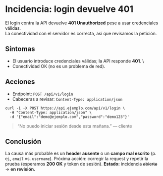 # Incidencia: login devuelve 401
El login contra la API devuelve **401 Unauthorized** pese a usar credenciales válidas.  
La conectividad con el servidor es correcta, así que revisamos la petición.
## Síntomas 
- El usuario introduce credenciales válidas; la API responde **401**. \
- Conectividad OK (no es un problema de red).
## Acciones
- Endpoint: `POST /api/v1/login`
- Cabeceras a revisar: `Content-Type: application/json`
```
curl -i -X POST https://api.ejemplo.com/api/v1/login \
  -H "Content-Type: application/json" \
  -d '{"email":"demo@ejemplo.com","password":"demo123"}'
```
> “No puedo iniciar sesión desde esta mañana.” — cliente  

## Conclusión
La causa más probable es un **header ausente** o un **campo mal escrito** (p. ej., `email` vs. `username`).
Próxima acción: corregir la request y repetir la prueba (esperamos **200 OK** y token de sesión).
**Estado:** incidencia ~~abierta~~ → **en revisión.**